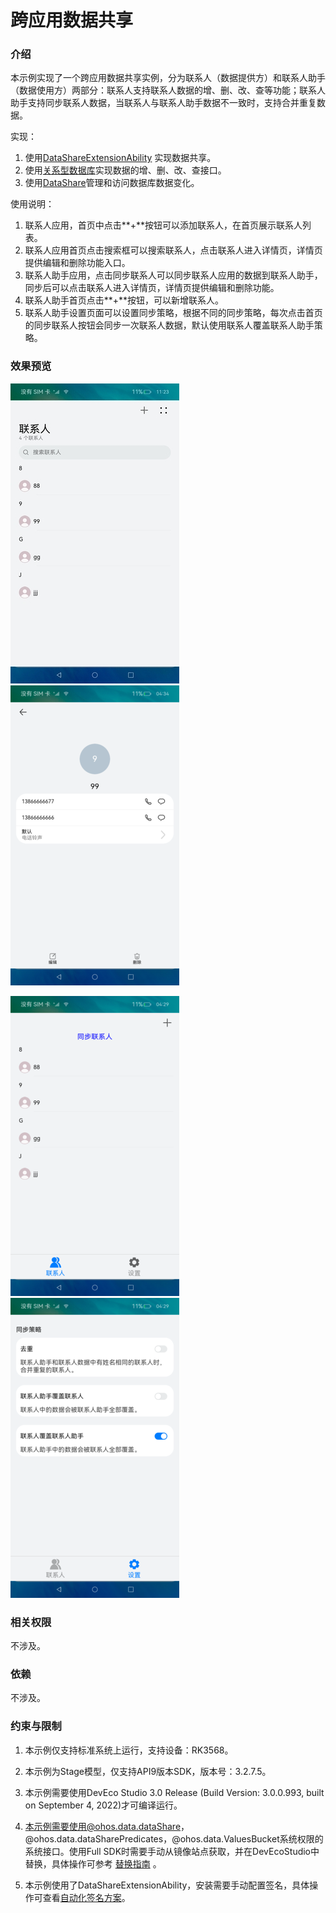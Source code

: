 # 跨应用数据共享

### 介绍

 本示例实现了一个跨应用数据共享实例，分为联系人（数据提供方）和联系人助手（数据使用方）两部分：联系人支持联系人数据的增、删、改、查等功能；联系人助手支持同步联系人数据，当联系人与联系人助手数据不一致时，支持合并重复数据。 

实现：

1. 使用[DataShareExtensionAbility](https://gitee.com/openharmony/docs/blob/master/zh-cn/application-dev/reference/apis/js-apis-application-DataShareExtensionAbility.md) 实现数据共享。
2. 使用[关系型数据库](https://gitee.com/openharmony/docs/blob/master/zh-cn/application-dev/reference/apis/js-apis-data-rdb.md)实现数据的增、删、改、查接口。
3. 使用[DataShare](https://gitee.com/openharmony/docs/blob/master/zh-cn/application-dev/reference/apis/js-apis-data-dataShare.md)管理和访问数据库数据变化。

使用说明：

1. 联系人应用，首页中点击**+**按钮可以添加联系人，在首页展示联系人列表。
2. 联系人应用首页点击搜索框可以搜索联系人，点击联系人进入详情页，详情页提供编辑和删除功能入口。
3. 联系人助手应用，点击同步联系人可以同步联系人应用的数据到联系人助手，同步后可以点击联系人进入详情页，详情页提供编辑和删除功能。
4. 联系人助手首页点击**+**按钮，可以新增联系人。
5. 联系人助手设置页面可以设置同步策略，根据不同的同步策略，每次点击首页的同步联系人按钮会同步一次联系人数据，默认使用联系人覆盖联系人助手策略。

### 效果预览

![contact_home](screenshots/device/zh/DataProvider/contact_home.jpg)![contact_detail](screenshots/device/zh/DataProvider/contact_detail.jpg)

![contact_assistant_home](screenshots/device/zh/DataUser/contact_assistant_home.jpg)![contact_assistant_settings](screenshots/device/zh/DataUser/contact_assistant_settings.jpg)



### 相关权限

不涉及。

### 依赖

不涉及。

### 约束与限制

1. 本示例仅支持标准系统上运行，支持设备：RK3568。

2. 本示例为Stage模型，仅支持API9版本SDK，版本号：3.2.7.5。

3. 本示例需要使用DevEco Studio 3.0 Release (Build Version: 3.0.0.993, built on September 4, 2022)才可编译运行。

4. 本示例需要使用@ohos.data.dataShare，@ohos.data.dataSharePredicates，@ohos.data.ValuesBucket系统权限的系统接口。使用Full SDK时需要手动从镜像站点获取，并在DevEcoStudio中替换，具体操作可参考 [替换指南](https://gitee.com/openharmony/docs/blob/master/zh-cn/application-dev/quick-start/full-sdk-switch-guide.md) 。

5. 本示例使用了DataShareExtensionAbility，安装需要手动配置签名，具体操作可查看[自动化签名方案](https://docs.openharmony.cn/pages/v3.2Beta/zh-cn/application-dev/security/hapsigntool-overview.md/)。